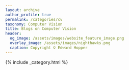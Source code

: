 ```yaml
---
layout: archive
author_profile: true
permalink: /categories/cv
taxonomy: Computer Vision
title: Blogs on Computer Vision
header:
  og_image: /assets/images/website_feature_image.png
  overlay_image: /assets/images/nighthawks.png
  caption: Copyright © Edward Hopper
---
```



{% include _category.html %}